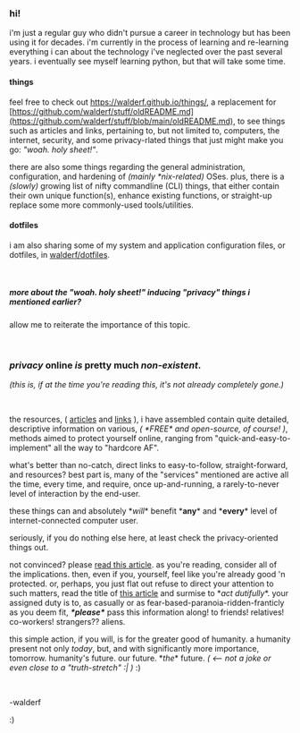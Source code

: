 ### hi!

i'm just a regular guy who didn't pursue a career in technology but has been using it for decades.  i'm currently in the process of learning and re-learning everything i can about the technology i've neglected over the past several years.  i eventually see myself learning python, but that will take some time. 


#### things

feel free to check out https://walderf.github.io/things/, a replacement for [https://github.com/walderf/stuff/oldREADME.md](https://github.com/walderf/stuff/blob/main/oldREADME.md), to see things such as articles and links, pertaining to, but not limited to, computers, the internet, security, and some privacy-rlated things that just might make you go:  _"woah. holy sheet!"_.  

there are also some things regarding the general administration, configuration, and hardening of *(mainly \*nix-related)* OSes.  plus, there is a *(slowly)* growing list of nifty commandline (CLI) things, that either contain their own unique function(s), enhance existing functions, or straight-up replace some more commonly-used tools/utilities. 


#### dotfiles

i am also sharing some of my system and application configuration files, or dotfiles, in [walderf/dotfiles](https://github.com/walderf/dotfiles). 


<br />

##### more about the "woah. holy sheet!" inducing **"privacy"** things i mentioned earlier?

allow me to reiterate the importance of this topic. 

<br />

### ***privacy*** online ***is*** pretty much ***non-existent***. 

*(this is, if at the time you're reading this, it's not already completely gone.)*

<br />


the resources, ( [articles](https://walderf.github.io/things/articles/#privacy) and [links](https://walderf.github.io/things/links/#privacy) ), i have assembled contain quite detailed, descriptive information on various, *( \*FREE\* and open-source, of course! )*, methods aimed to protect yourself online,  ranging from "quick-and-easy-to-implement" all the way to "hardcore AF".  


what's better than no-catch, direct links to easy-to-follow, straight-forward, and resources?  best part is, many of the "services" mentioned are active all the time, every time, and require, once up-and-running, a rarely-to-never level of interaction by the end-user.


these things can and absolutely \*_will_\* benefit \*__any__\* and \*__every__\* level of internet-connected computer user. 


seriously, if you do nothing else here, at least check the privacy-oriented things out.  


not convinced?  please [read this article](https://www.wired.com/story/big-data-may-not-know-your-name-but-it-knows-everything-else/).  as you're reading, consider all of the implications.  then, even if you, yourself, feel like you're already good 'n protected.  or, perhaps, you just flat out refuse to direct your attention to such matters,  read the title of [this article](https://www.cnet.com/news/privacy/features/your-digital-footprint-its-bigger-than-you-realize/) and surmise to \*_act dutifully_\*.  your assigned duty is to, as casually or as fear-based-paranoia-ridden-franticly as you deem fit, ***\*please\**** pass this information along!  to friends!  relatives!  co-workers!  strangers??  aliens.


this simple action, if you will, is for the greater good of humanity.  a humanity present not only *today*, but, and with significantly more importance, tomorrow.  humanity's future.  our future.  \*_the_\* future.   *( <-- not a joke or even close to a "truth-stretch" :| )*  :)    

<br />

-walderf

:)
